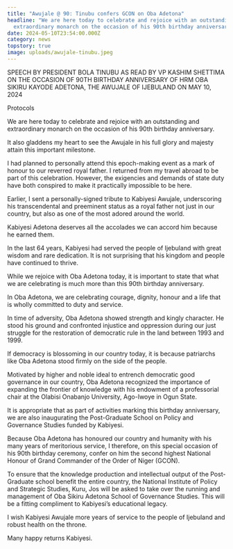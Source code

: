 ```yaml
---
title: "Awujale @ 90: Tinubu confers GCON on Oba Adetona"
headline: "We are here today to celebrate and rejoice with an outstanding and
  extraordinary monarch on the occasion of his 90th birthday anniversary. "
date: 2024-05-10T23:54:00.000Z
category: news
topstory: true
image: uploads/awujale-tinubu.jpeg
---
```

SPEECH BY PRESIDENT BOLA TINUBU AS READ BY VP KASHIM SHETTIMA ON THE OCCASION OF 90TH BIRTHDAY ANNIVERSARY OF HRM OBA SIKIRU KAYODE ADETONA, THE AWUJALE OF IJEBULAND ON MAY 10, 2024 

Protocols

We are here today to celebrate and rejoice with an outstanding and extraordinary monarch on the occasion of his 90th birthday anniversary. 



It also gladdens my heart to see the Awujale in his full glory and majesty attain this important milestone. 



I had planned to personally attend this epoch-making event as a mark of honour to our reverred royal father. I returned from my travel abroad to be part of this celebration. However, the exigencies and demands of state duty have both conspired to make it practically impossible to be here.



Earlier, I sent a personally-signed tribute to Kabiyesi Awujale, underscoring his transcendental and preeminent status as a royal father not just in our country, but also as one of the most adored around the world. 



Kabiyesi Adetona deserves all the accolades we can accord him because he earned them.



In the last  64 years, Kabiyesi had  served the people of Ijebuland with great wisdom and rare dedication. It is not surprising that his kingdom and people have continued to thrive. 



While we rejoice with Oba Adetona today, it is important to state that what we are celebrating is much more than this 90th birthday anniversary. 



In Oba Adetona, we are celebrating courage, dignity, honour and a life that is wholly committed to duty and service. 



In time of adversity, Oba Adetona showed strength and kingly character. He stood his ground and confronted injustice and oppression during our just struggle for the restoration of democratic rule in the land between 1993 and 1999. 



If democracy is blossoming in our country today, it is because patriarchs like Oba Adetona stood firmly on the side of the people. 



Motivated by higher and noble ideal to entrench democratic good governance in our country, Oba Adetona recognized the importance of expanding the frontier of knowledge with his endowment of a professorial chair at the Olabisi Onabanjo University, Ago-Iwoye in Ogun State. 



It is appropriate that as part of activities marking this birthday anniversary, we are also inaugurating the Post-Graduate School on Policy and Governance Studies funded by Kabiyesi. 



Because Oba Adetona has honoured our country and humanity with his many years of meritorious service, I therefore, on this special occasion of his 90th birthday ceremony, confer on him the second highest National Honour of Grand Commander of the Order of Niger (GCON). 



To ensure that the knowledge production and intellectual output of the Post-Graduate school benefit the entire country, the National Institute of Policy and Strategic Studies, Kuru, Jos will be asked to take over the running and management of Oba Sikiru Adetona School of Governance Studies. This will be a fitting compliment to Kabiyesi’s educational legacy.



I wish Kabiyesi Awujale more years of service to the people of Ijebuland and robust health on the throne. 



Many happy returns Kabiyesi.
